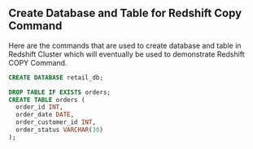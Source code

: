 ## Create Database and Table for Redshift Copy Command

Here are the commands that are used to create database and table in Redshift Cluster which will eventually be used to demonstrate Redshift COPY Command.


```sql
CREATE DATABASE retail_db;

DROP TABLE IF EXISTS orders;
CREATE TABLE orders (
  order_id INT,
  order_date DATE,
  order_customer_id INT,
  order_status VARCHAR(30)
);
```
